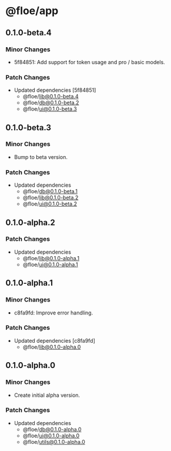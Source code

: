 # @floe/app

## 0.1.0-beta.4

### Minor Changes

- 5f84851: Add support for token usage and pro / basic models.

### Patch Changes

- Updated dependencies [5f84851]
  - @floe/lib@0.1.0-beta.4
  - @floe/db@0.1.0-beta.2
  - @floe/ui@0.1.0-beta.3

## 0.1.0-beta.3

### Minor Changes

- Bump to beta version.

### Patch Changes

- Updated dependencies
  - @floe/db@0.1.0-beta.1
  - @floe/lib@0.1.0-beta.2
  - @floe/ui@0.1.0-beta.2

## 0.1.0-alpha.2

### Patch Changes

- Updated dependencies
  - @floe/lib@0.1.0-alpha.1
  - @floe/ui@0.1.0-alpha.1

## 0.1.0-alpha.1

### Minor Changes

- c8fa9fd: Improve error handling.

### Patch Changes

- Updated dependencies [c8fa9fd]
  - @floe/lib@0.1.0-alpha.0

## 0.1.0-alpha.0

### Minor Changes

- Create initial alpha version.

### Patch Changes

- Updated dependencies
  - @floe/db@0.1.0-alpha.0
  - @floe/ui@0.1.0-alpha.0
  - @floe/utils@0.1.0-alpha.0
